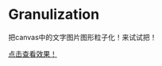 # Granulization
把canvas中的文字图片图形粒子化！来试试把！

<p><a href="http://www.youngonest.com:3003/time" title="click me!"> 点击查看效果！</a></p>

